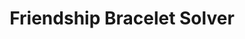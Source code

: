 ---
title: 'Friendship Bracelet Solver'
type: 'personal project'
affiliation:
image:
    url:
    alt:
skills: ['UI/UX', 'Python', 'Algorithm Development']
links: []
linkTitles: []
linkTypes: []
---